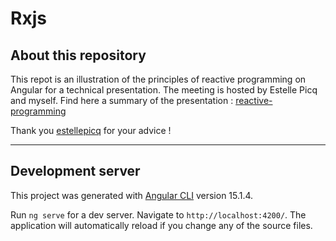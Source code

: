 # Rxjs

## About this repository

This repot is an illustration of the principles of reactive programming on Angular for a technical presentation. The meeting is hosted by Estelle Picq and myself. Find here a summary of the presentation : [reactive-programming](https://github.com/estellepicq/reactive-programming-course)


Thank you [estellepicq](https://github.com/estellepicq) for your advice !


----

## Development server

This project was generated with [Angular CLI](https://github.com/angular/angular-cli) version 15.1.4.

Run `ng serve` for a dev server. Navigate to `http://localhost:4200/`. The application will automatically reload if you change any of the source files.

